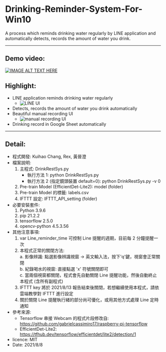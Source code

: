 # Drinking-Reminder-System-For-Win10
A process which reminds drinking water regularly by LINE application and automatically detects, records the amount of water you drink.

---
## Demo video:
[![IMAGE ALT TEXT HERE](https://img.youtube.com/vi/YOUTUBE_VIDEO_ID_HERE/0.jpg)](https://drive.google.com/file/d/1VVBxfNuFTtg6hjWFq6CGRUjIahW3RCa8/view?usp=sharing)

## Highlight:
* LINE application reminds drinking water regularly
    * ![LINE UI](https://drive.google.com/uc?export=view&id=1C_vR2_AjIEtIojKMx7W-ZAhgw_FIgIo3)
* Detects, records the amount of water you drink automatically
* Beautiful manual recording UI
    * ![manual recording UI](https://drive.google.com/uc?export=view&id=1Inp320YorAmIHLz7QB--ZAZwF4Dn638S)
* Drinking record in Google Sheet automatically

---
## Detail:
* 程式開發: Kuihao Chang, Rex, 黃晉澄 
* 檔案說明:
    1. 主程式: DrinkRestSys.py
        * 執行方法 1: python DrinkRestSys.py
        * 執行方法 2 (指定鏡頭裝置 default=0): python DrinkRestSys.py -v 0
    2. Pre-train Model (EfficientDet-Lite2): model (folder)
    3. Pre-train Model 的標籤: labels.csv
    4. IFTTT 設定: IFTTT_API_setting (folder)
* 必要安裝套件:
    1. Python 3.9.6
    2. pip 21.2.2
    3. tensorflow 2.5.0
    4. opencv-python 4.5.3.56
* 其他注意事項:
    1. var Line_reminder_time 可控制 Line 提醒的週期，目前每 2 分鐘提醒一次
    2. 本程式正常的關閉方法:<br>
        a. 影像辨識: 點選影像辨識視窗 -> 英文輸入法，按下'q'鍵，視窗會正常關閉<br>
        b. 紀錄喝水的視窗: 直接點選 'x' 符號關閉即可<br>
        c. 當兩個視窗都關閉，程式會先自動關閉 Line 提醒功能，然後自動終止本程式 (含所有副程式)<br>
    3. IFTTT key 將於 2021/8/13 報告結束後關閉，若想繼續使用本程式，請依雲端教學對 IFTTT 進行設定
    4. 關於關閉 Line 提醒執行緒的部分尚可優化，或用其他方式處理 Line 定時通知
* 參考來源:
    * Tensorflow 串接 Webcam 的程式片段修改自: https://github.com/gabrielcassimiro17/raspberry-pi-tensorflow
    * EfficientDet-Lite2: https://tfhub.dev/tensorflow/efficientdet/lite2/detection/1 
* licence: MIT
* Date: 2021/8/8